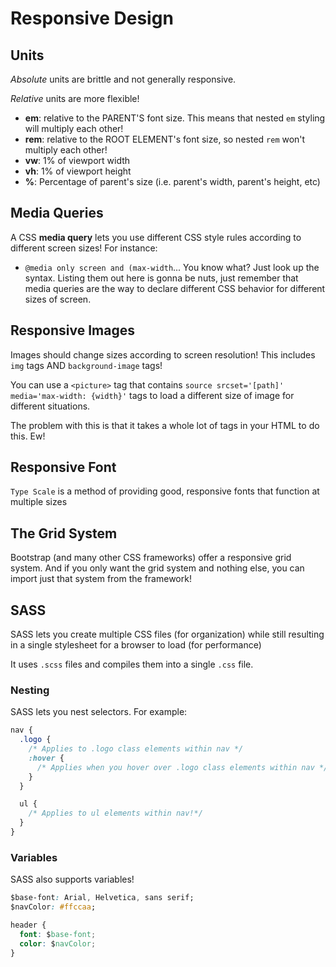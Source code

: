 # Responsive Design

## Units
*Absolute* units are brittle and not generally responsive.

*Relative* units are more flexible!
* **em**: relative to the PARENT'S font size. This means that nested `em` styling will multiply each other!
* **rem**: relative to the ROOT ELEMENT's font size, so nested `rem` won't multiply each other!
* **vw**: 1% of viewport width 
* **vh**: 1% of viewport height
* **%**: Percentage of parent's size (i.e. parent's width, parent's height, etc) 

## Media Queries
A CSS **media query** lets you use different CSS style rules according to different screen sizes! For instance:

* `@media only screen and (max-width`... You know what? Just look up the syntax. Listing them out here is gonna be nuts, just remember that media queries are the way to declare different CSS behavior for different sizes of screen.

## Responsive Images
Images should change sizes according to screen resolution! This includes `img` tags AND `background-image` tags!

You can use a `<picture>` tag that contains `source srcset='[path]' media='max-width: {width}'` tags to load a different size of image for different situations.

The problem with this is that it takes a whole lot of tags in your HTML to do this. Ew!

## Responsive Font
`Type Scale` is a method of providing good, responsive fonts that function at multiple sizes

## The Grid System
Bootstrap (and many other CSS frameworks) offer a responsive grid system. And if you only want the grid system and nothing else, you can import just that system from the framework!

## SASS
SASS lets you create multiple CSS files (for organization) while still resulting in a single stylesheet for a browser to load (for performance)

It uses `.scss` files and compiles them into a single `.css` file.

### Nesting
SASS lets you nest selectors. For example:

```CSS
nav {
  .logo {
    /* Applies to .logo class elements within nav */
    :hover {
      /* Applies when you hover over .logo class elements within nav */
    }
  }

  ul {
    /* Applies to ul elements within nav!*/
  }
}
```

### Variables
SASS also supports variables!

```CSS
$base-font: Arial, Helvetica, sans serif;
$navColor: #ffccaa;

header {
  font: $base-font;
  color: $navColor;
}
```